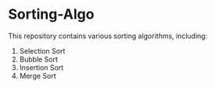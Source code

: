 # Sorting-Algo
This repository contains various sorting algorithms, including: <br>
1. Selection Sort <br>
2. Bubble Sort <br>
3. Insertion Sort <br>
4. Merge Sort <br>
